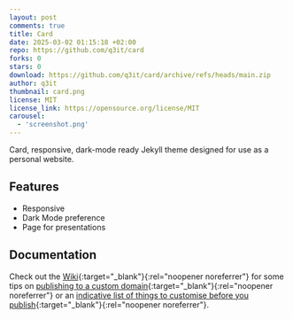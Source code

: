 ```yaml
---
layout: post
comments: true
title: Card
date: 2025-03-02 01:15:18 +02:00
repo: https://github.com/q3it/card
forks: 0
stars: 0
download: https://github.com/q3it/card/archive/refs/heads/main.zip
author: q3it
thumbnail: card.png
license: MIT
license_link: https://opensource.org/license/MIT
carousel:
  - 'screenshot.png'
---
```


Card, responsive, dark-mode ready Jekyll theme designed for use as a personal website.

## Features

- Responsive
- Dark Mode preference
- Page for presentations

## Documentation

Check out the [Wiki](https://github.com/q3it/card/wiki){:target="_blank"}{:rel="noopener noreferrer"} for some tips on [publishing to a custom domain](https://github.com/q3it/card/wiki/Publishing-your-website){:target="_blank"}{:rel="noopener noreferrer"} or an [indicative list of things to customise before you publish](https://github.com/q3it/card/wiki/Customising-your-website){:target="_blank"}{:rel="noopener noreferrer"}.
